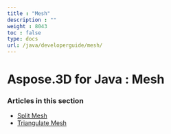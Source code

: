 ```yaml
---
title : "Mesh" 
description : "" 
weight : 8043 
toc : false
type: docs
url: /java/developerguide/mesh/
---
```


# Aspose.3D for Java : Mesh


### Articles in this section

*    [Split Mesh](https://docs2.aspose.com/3d/java/developerguide/mesh/split+mesh/)    
*    [Triangulate Mesh](https://docs2.aspose.com/3d/java/developerguide/mesh/triangulate+mesh/)    

           

 

